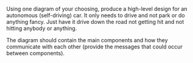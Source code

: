 Using one diagram of your choosing, produce a high-level design for an autonomous (self-driving) car.  It only needs to drive and not park or do anything fancy.  Just have it drive down the road not getting hit and not hitting anybody or anything.

The diagram should contain the main components and how they communicate with each other (provide the messages that could occur between components).